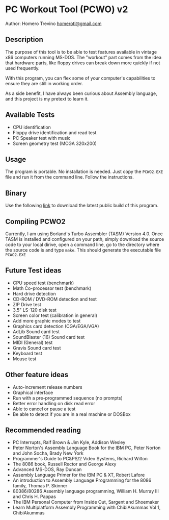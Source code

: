# PC Workout Tool (PCWO) v2

Author: Homero Trevino <homerotl@gmail.com>

## Description
The purpose of this tool is to be able to test features available in vintage 
x86 computers running MS-DOS. The "workout" part comes from the idea that hardware 
parts, like floppy drives can break down more quickly if not used frequently. 

With this program, you can flex some of your computer's capabilities to ensure 
they are still in working order.

As a side benefit, I have always been curious about Assembly language, and 
this project is my pretext to learn it.

## Available Tests

 * CPU identification
 * Floppy drive identification and read test
 * PC Speaker test with music
 * Screen geometry test (MCGA 320x200)

## Usage
The program is portable. No installation is needed. Just copy the `PCWO2.EXE` 
file and run it from the command line. Follow the instructions.

## Binary
Use the following [link](http://homerotl.com/downloads/pcwo2/PCWO2-20231002.1.zip) to download the 
latest public build of this program. 

## Compiling PCWO2
Currently, I am using Borland's Turbo Assembler (TASM) Version 4.0. Once 
TASM is installed and configured on your path, simply download the source code
to your local dirive, open a command line, go to the directory where the source
code is and type `make`. This should generate the executable
file `PCWO2.EXE`

## Future Test ideas

  * CPU speed test (benchmark)
  * Math Co-processor test (benchmark)
  * Hard drive detection
  * CD-ROM / DVD-ROM detection and test
  * ZIP Drive test
  * 3.5" LS-120 disk test
  * Screen color test (calibration in general)
  * Add more graphic modes to test
  * Graphics card detection (CGA/EGA/VGA)
  * AdLib Sound card test
  * SoundBlaster (16) Sound card test
  * MIDI (General) test
  * Gravis Sound card test
  * Keyboard test
  * Mouse test
 
## Other feature ideas

  * Auto-increment release numbers
  * Graphical interface
  * Run with a pre-programmed sequence (no prompts)
  * Better error handling on disk read error
  * Able to cancel or pause a test
  * Be able to detect if you are in a real machine or DOSBox

## Recommended reading

  * PC Interrupts, Ralf Brown & Jim Kyle, Addison Wesley
  * Peter Norton's Assembly Language Book for the IBM PC, Peter Norton and John Socha, Brady New York
  * Programmer's Guide to PC&PS/2 Video Systems, Richard Wilton
  * The 8086 book, Russell Rector and George Alexy
  * Advanced MS-DOS, Ray Duncan
  * Assembly Language Primer for the IBM PC & XT, Robert Lafore
  * An introduction to Assembly Language Programming for the 8086 family, Thomas P. Skinner
  * 80386/80286 Assembly language programming, William H. Murray III and Chris H. Pappas
  * The IBM Personal Computer from Inside Out, Sargent and Shoemaker
  * Learn Multiplatform Assembly Programming with ChibiAkummas Vol 1, ChibiAkummas
  
  